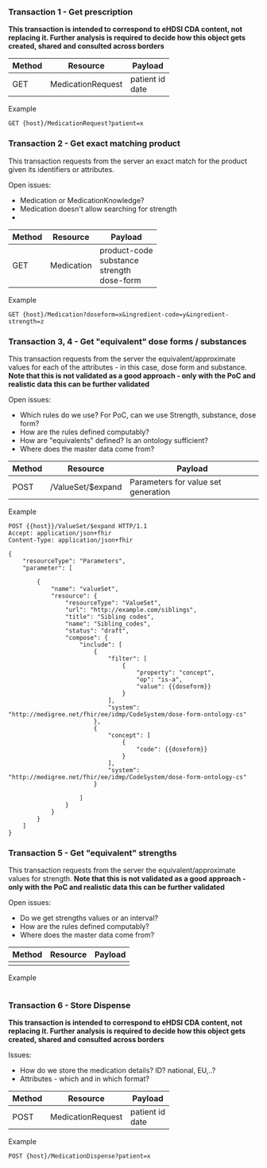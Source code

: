 ### Transaction 1 - Get prescription
**This transaction is intended to correspond to eHDSI CDA content, not replacing it. Further analysis is required to decide how this object gets created, shared and consulted across borders**


|Method|Resource|Payload|
|----|----|----|
|GET|MedicationRequest|patient id<br/>date<br/>| 

Example
```
GET {host}/MedicationRequest?patient=x
```


### Transaction 2 - Get exact matching product

This transaction requests from the server an exact match for the product given its identifiers or attributes.

Open issues:
* Medication or MedicationKnowledge?
* Medication doesn't allow searching for strength
* 

|Method|Resource|Payload|
|----|----|----|
|GET|Medication|product-code<br/>substance<br/>strength<br/>dose-form<br/>| 

Example
```
GET {host}/Medication?doseform=x&ingredient-code=y&ingredient-strength=z
```



### Transaction 3, 4 - Get "equivalent" dose forms / substances

This transaction requests from the server the equivalent/approximate values for each of the attributes - in this case, dose form and substance.
**Note that this is not validated as a good approach - only with the PoC and realistic data this can be further validated**

Open issues:
* Which rules do we use? For PoC, can we use Strength, substance, dose form?
* How are the rules defined computably?
* How are "equivalents" defined? Is an ontology sufficient?
* Where does the master data come from? 

|Method|Resource|Payload|
|----|----|----|
|POST|/ValueSet/$expand|Parameters for value set generation| 

Example
```
POST {{host}}/ValueSet/$expand HTTP/1.1
Accept: application/json+fhir
Content-Type: application/json+fhir

{
    "resourceType": "Parameters",
    "parameter": [

        {
            "name": "valueSet",
            "resource": {
                "resourceType": "ValueSet",
                "url": "http://example.com/siblings",
                "title": "Sibling codes",
                "name": "Sibling_codes",
                "status": "draft",
                "compose": {
                    "include": [
                        {
                            "filter": [
                                {
                                    "property": "concept",
                                    "op": "is-a",
                                    "value": {{doseform}}
                                }
                            ],
                            "system": "http://medigree.net/fhir/ee/idmp/CodeSystem/dose-form-ontology-cs"
                        },
                        {
                            "concept": [
                                {
                                    "code": {{doseform}}
                                }
                            ],
                            "system": "http://medigree.net/fhir/ee/idmp/CodeSystem/dose-form-ontology-cs"
                        }

                    ]
                }
            }
        }
    ]
}

```

### Transaction 5 - Get "equivalent" strengths

This transaction requests from the server the equivalent/approximate values for strength.
**Note that this is not validated as a good approach - only with the PoC and realistic data this can be further validated**

Open issues:
* Do we get strengths values or an interval?
* How are the rules defined computably?
* Where does the master data come from? 

|Method|Resource|Payload|
|----|----|----|
| | | | 

Example
```
```


### Transaction 6 - Store Dispense
**This transaction is intended to correspond to eHDSI CDA content, not replacing it. Further analysis is required to decide how this object gets created, shared and consulted across borders**

Issues:
* How do we store the medication details? ID? national, EU,..?
* Attributes - which and in which format?


|Method|Resource|Payload|
|----|----|----|
|POST|MedicationRequest|patient id<br/>date<br/>| 

Example
```
POST {host}/MedicationDispense?patient=x
```


